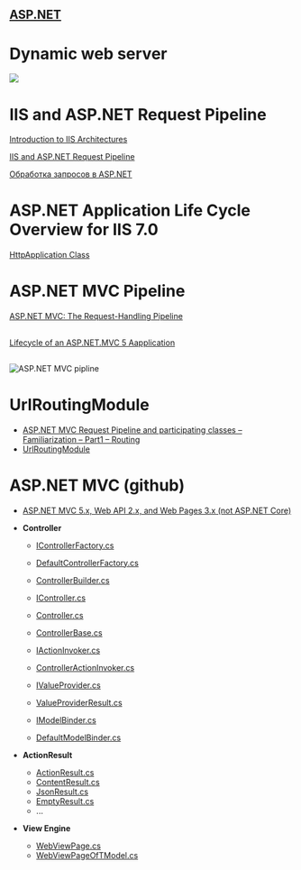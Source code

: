 ## [ASP.NET](https://docs.microsoft.com/en-us/aspnet/index#pivot=aspnet)


# Dynamic web server 

![](https://github.com/AnzhelikaKravchuk/Training-Autumn-2018/blob/master/Pictures/Web%20Application%20with%20HTML%20and%20Steps.png)

#

# IIS and ASP.NET Request Pipeline

[Introduction to IIS Architectures](https://docs.microsoft.com/en-us/iis/get-started/introduction-to-iis/introduction-to-iis-architecture)

[IIS and ASP.NET Request Pipeline](https://github.com/AnzhelikaKravchuk/Training-Autumn-2018/blob/master/Pictures/IIS%20and%20ASP.NET%20pipeline.pdf)

[Обработка запросов в ASP.NET](https://sonyks2007.blogspot.com/search?q=%D0%9E%D0%B1%D1%80%D0%B0%D0%B1%D0%BE%D1%82%D0%BA%D0%B0+%D0%B7%D0%B0%D0%BF%D1%80%D0%BE%D1%81%D0%BE%D0%B2+%D0%B2+ASP.NET)

##

# ASP.NET Application Life Cycle Overview for IIS 7.0

[HttpApplication Class](https://docs.microsoft.com/en-us/dotnet/api/system.web.httpapplication?redirectedfrom=MSDN&view=netframework-4.7.2)

##

# ASP.NET MVC Pipeline

[ASP.NET MVC: The Request-Handling Pipeline](https://github.com/AnzhelikaKravchuk/Training-Autumn-2018/blob/master/Pictures/asp_net_mvc_poster.pdf)

##

[Lifecycle of an ASP.NET.MVC 5 Aapplication](https://github.com/AnzhelikaKravchuk/Training-Autumn-2018/blob/master/Pictures/lifecycle-of-an-aspnet-mvc-5-application.pdf)

## 

![ASP.NET MVC pipline](https://github.com/AnzhelikaKravchuk/Training-Autumn-2018/blob/master/Pictures/ASP.NET%20MVC%20pipline.png)

## 

# UrlRoutingModule
  - [ASP.NET MVC Request Pipeline and participating classes – Familiarization – Part1 – Routing](https://vivekcek.wordpress.com/2013/05/28/asp-net-mvc-request-pipeline-and-participating-classes-familiarization-part1-routing/)
  - [UrlRoutingModule](https://referencesource.microsoft.com/#System.Web/Routing/UrlRoutingModule.cs,9b4115ad16e4f4a1)

##

# ASP.NET MVC (github)

  - [ASP.NET MVC 5.x, Web API 2.x, and Web Pages 3.x (not ASP.NET Core)](https://github.com/aspnet/AspNetWebStack)
  
  - **Controller**
     - [IControllerFactory.cs](https://github.com/aspnet/AspNetWebStack/blob/master/src/System.Web.Mvc/IControllerFactory.cs)
     - [DefaultControllerFactory.cs](https://github.com/aspnet/AspNetWebStack/blob/master/src/System.Web.Mvc/DefaultControllerFactory.cs)
     - [ControllerBuilder.cs](https://github.com/aspnet/AspNetWebStack/blob/master/src/System.Web.Mvc/ControllerBuilder.cs)
  
     - [IController.cs](https://github.com/aspnet/AspNetWebStack/blob/master/src/System.Web.Mvc/IController.cs)
     - [Controller.cs](https://github.com/aspnet/AspNetWebStack/blob/master/src/System.Web.Mvc/Controller.cs)
     - [ControllerBase.cs](https://github.com/aspnet/AspNetWebStack/blob/master/src/System.Web.Mvc/ControllerBase.cs)
  
     - [IActionInvoker.cs](https://github.com/aspnet/AspNetWebStack/blob/master/src/System.Web.Mvc/IActionInvoker.cs)
     - [ControllerActionInvoker.cs](https://github.com/aspnet/AspNetWebStack/blob/master/src/System.Web.Mvc/ControllerActionInvoker.cs)
  
     - [IValueProvider.cs](https://github.com/aspnet/AspNetWebStack/blob/master/src/System.Web.Mvc/IValueProvider.cs)
     - [ValueProviderResult.cs](https://github.com/aspnet/AspNetWebStack/blob/master/src/System.Web.Mvc/ValueProviderResult.cs)
  
     - [IModelBinder.cs](https://github.com/aspnet/AspNetWebStack/blob/master/src/System.Web.Mvc/IModelBinder.cs)
     - [DefaultModelBinder.cs](https://github.com/aspnet/AspNetWebStack/blob/master/src/System.Web.Mvc/DefaultModelBinder.cs)
  
  
  - **ActionResult**
     - [ActionResult.cs](https://github.com/aspnet/AspNetWebStack/blob/master/src/System.Web.Mvc/ActionResult.cs)
     - [ContentResult.cs](https://github.com/aspnet/AspNetWebStack/blob/master/src/System.Web.Mvc/ContentResult.cs)
     - [JsonResult.cs](https://github.com/aspnet/AspNetWebStack/blob/master/src/System.Web.Mvc/JsonResult.cs)
     - [EmptyResult.cs](https://github.com/aspnet/AspNetWebStack/blob/master/src/System.Web.Mvc/EmptyResult.cs)  
     - ...

  - **View Engine**
     - [WebViewPage.cs](https://github.com/aspnet/AspNetWebStack/blob/master/src/System.Web.Mvc/WebViewPage.cs)
     - [WebViewPageOfTModel.cs](https://github.com/aspnet/AspNetWebStack/blob/master/src/System.Web.Mvc/WebViewPageOfTModel.cs)
